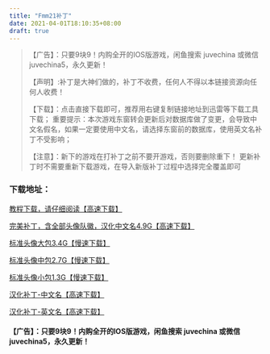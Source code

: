 ```yaml
---
title: "Fmm21补丁"
date: 2021-04-01T18:10:35+08:00
draft: true
---
```

>【广告】：只要9块9！内购全开的IOS版游戏，闲鱼搜索 juvechina 或微信 juvechina5，永久更新！
>
>【声明】:补丁是大神们做的，补丁不收费，任何人不得以本链接资源向任何人收费！
>
>【下载】：点击直接下载即可，推荐用右键复制链接地址到迅雷等下载工具下载；
>重要提示：本次游戏东窗转会更新后对数据库做了变更，会导致中文名假名，如果一定要使用中文名，请选择东窗前的数据库，使用英文名补丁不受影响；
>
>【注意】：新下的游戏在打补丁之前不要开游戏，否则要删除重下！
>     更新补丁时不需要重新下载游戏，在导入新版补丁过程中选择完全覆盖即可
### 下载地址：
[教程下载，请仔细阅读【高速下载】](http://shop.juventus.cc/logo/fmm_jiaocheng.doc)

[完美补丁，含全部头像队徽，汉化中文名4.9G【高速下载】](http://shop.juventus.cc/logo/fmm21_logo_chinese.zip)

[标准头像大包3.4G【慢速下载】](ftp://juvechina:juvechina@ftp.juve.cc/pa90.zip)

[标准头像中包2.7G【慢速下载】](ftp://juvechina:juvechina@ftp.juve.cc/pa100.zip)

[标准头像小包1.3G【慢速下载】](ftp://juvechina:juvechina@ftp.juve.cc/pa120.zip)

[汉化补丁-中文名【高速下载】](http://shop.juventus.cc/logo/v3.3_chinese.zip)

[汉化补丁-英文名【高速下载】](http://shop.juventus.cc/logo/v3.3_eng.zip)
#### 【广告】：只要9块9！内购全开的IOS版游戏，闲鱼搜索 juvechina 或微信 juvechina5，永久更新！

